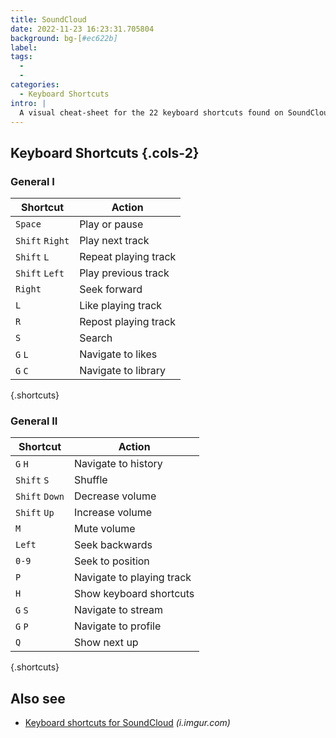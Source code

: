 ```yaml
---
title: SoundCloud
date: 2022-11-23 16:23:31.705804
background: bg-[#ec622b]
label:
tags:
  -
  -
categories:
  - Keyboard Shortcuts
intro: |
  A visual cheat-sheet for the 22 keyboard shortcuts found on SoundCloud
---
```


## Keyboard Shortcuts {.cols-2}

### General I

| Shortcut        | Action               |
| --------------- | -------------------- |
| `Space`         | Play or pause        |
| `Shift` `Right` | Play next track      |
| `Shift` `L`     | Repeat playing track |
| `Shift` `Left`  | Play previous track  |
| `Right`         | Seek forward         |
| `L`             | Like playing track   |
| `R`             | Repost playing track |
| `S`             | Search               |
| `G` `L`         | Navigate to likes    |
| `G` `C`         | Navigate to library  |

{.shortcuts}

### General II

| Shortcut       | Action                    |
| -------------- | ------------------------- |
| `G` `H`        | Navigate to history       |
| `Shift` `S`    | Shuffle                   |
| `Shift` `Down` | Decrease volume           |
| `Shift` `Up`   | Increase volume           |
| `M`            | Mute volume               |
| `Left`         | Seek backwards            |
| `0-9`          | Seek to position          |
| `P`            | Navigate to playing track |
| `H`            | Show keyboard shortcuts   |
| `G` `S`        | Navigate to stream        |
| `G` `P`        | Navigate to profile       |
| `Q`            | Show next up              |

{.shortcuts}

## Also see

- [Keyboard shortcuts for SoundCloud](https://i.imgur.com/ZQf24je.png) _(i.imgur.com)_
